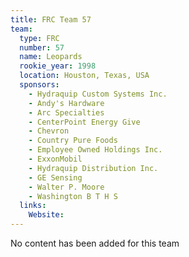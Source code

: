 ```yaml
---
title: FRC Team 57
team:
  type: FRC
  number: 57
  name: Leopards
  rookie_year: 1998
  location: Houston, Texas, USA
  sponsors:
    - Hydraquip Custom Systems Inc.
    - Andy's Hardware
    - Arc Specialties
    - CenterPoint Energy Give
    - Chevron
    - Country Pure Foods
    - Employee Owned Holdings Inc.
    - ExxonMobil
    - Hydraquip Distribution Inc.
    - GE Sensing
    - Walter P. Moore
    - Washington B T H S
  links:
    Website: 
---
```

No content has been added for this team